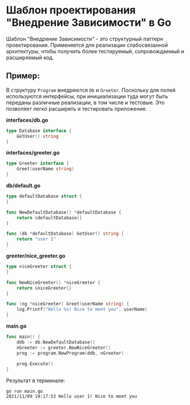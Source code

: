 # Шаблон проектирования "Внедрение Зависимости" в Go

Шаблон "Внедрение Зависимости" - это структурный паттерн проектирования. 
Применяется для реализации слабосвязанной архитектуры, чтобы получить более 
тестируемый, сопровождаемый и расширяемый код.

## Пример:

В структуру `Program` внедряются `Db` и `Greeter`. Поскольку для полей
используются интерфейсы, при инициализации туда могут быть переданы различные
реализации, в том числе и тестовые. Это позволяет легко расширять и тестировать
приложение.

**interfaces/db.go**

```go
type Database interface {
    GetUser() string
}
```

**interfaces/greeter.go**

```go
type Greeter interface {
    Greet(userName string)
}
```

**db/default.go**

```go
type defaultDatabase struct {
}

func NewDefaultDatabase() *defaultDatabase {
    return &defaultDatabase{}
}

func (db *defaultDatabase) GetUser() string {
    return "user 1"
}
```

**greeter/nice_greeter.go**

```go
type niceGreeter struct {
}

func NewNiceGreeter() *niceGreeter {
    return &niceGreeter{}
}

func (ng *niceGreeter) Greet(userName string) {
    log.Printf("Hello %s! Nice to meet you", userName)
}
```

**main.go**

```go
func main() {
    ddb := db.NewDefaultDatabase()
    nGreeter := greeter.NewNiceGreeter()
    prog := program.NewProgram(ddb, nGreeter)
    
    prog.Execute()
}
```

Результат в терминале:

```shell
go run main.go
2021/11/09 19:17:53 Hello user 1! Nice to meet you
```